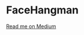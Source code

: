 # FaceHangman

<a href="https://medium.com/@JMangia/face-hangman-5903f3c9c646">Read me on Medium</a>
